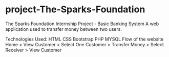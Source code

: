 # project-The-Sparks-Foundation
The Sparks Foundation Internship Project - Basic Banking System
A web application used to transfer money between two users.

Technologies Used:
HTML
CSS
Bootstrap
PHP
MYSQL
Flow of the website
Home > View Customer > Select One Customer > Transfer Money > Select Receiver > View Customer

